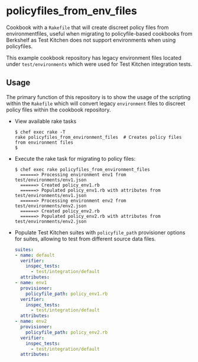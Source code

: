 # policyfiles_from_env_files

Cookbook with a `Rakefile` that will create discreet policy files from environmentfiles, useful when migrating to policyfile-based cookbooks from Berkshelf as Test Kitchen does not support environments when using policyfiles.

This example cookbook repository has legacy environment files located under `test/environments` which were used for Test Kitchen integration tests.

## Usage

The primary function of this repository is to show the usage of the scripting within the `Rakefile` which will convert legacy `environment` files to discreet policy files within the cookbook repository.

* View available rake tasks
  ```plain
  $ chef exec rake -T
  rake policyfiles_from_environment_files  # Creates policy files from environment files
  $
  ```
* Execute the rake task for migrating to policy files:
  ```plain
  $ chef exec rake policyfiles_from_environment_files
    ======> Processing environment env1 from test/environments/env1.json
    ======> Created policy_env1.rb
    ======> Populated policy_env1.rb with attributes from test/environments/env1.json
    ======> Processing environment env2 from test/environments/env2.json
    ======> Created policy_env2.rb
    ======> Populated policy_env2.rb with attributes from test/environments/env2.json
  ```
* Populate Test Kitchen suites with `policyfile_path` provisioner options for suites, allowing to test from different source data files.
  ```yaml
  suites:
  - name: default
    verifier:
      inspec_tests:
        - test/integration/default
    attributes:
  - name: env1
    provisioner:
      policyfile_path: policy_env1.rb
    verifier:
      inspec_tests:
        - test/integration/default
    attributes:
  - name: env2
    provisioner:
      policyfile_path: policy_env2.rb
    verifier:
      inspec_tests:
        - test/integration/default
    attributes:
  ```
